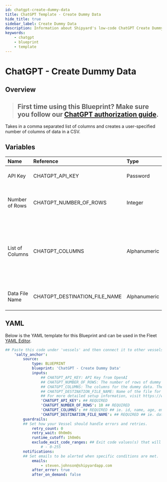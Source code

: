 ```yaml
---
id: chatgpt-create-dummy-data
title: ChatGPT Template - Create Dummy Data
hide_title: true
sidebar_label: Create Dummy Data
description: Information about Shipyard's low-code ChatGPT Create Dummy Data blueprint. Takes in a comma separated list of columns and creates a user-specified number of columns of data in a CSV. 
keywords:
    - chatgpt
    - blueprint
    - template
---
```


# ChatGPT - Create Dummy Data

## Overview
> ## **First time using this Blueprint? Make sure you follow our [ChatGPT authorization guide](https://www.shipyardapp.com/docs/blueprint-library/chatgpt/chatgpt-authorization/)**.

Takes in a comma separated list of columns and creates a user-specified number of columns of data in a CSV.

## Variables

| Name | Reference | Type | Required | Default | Options | Description |
|:-----|:----------|:-----|:---------|:--------|:--------|:------------|
| API Key | CHATGPT_API_KEY  | Password |:white_check_mark: | `-` | - | API Key from OpenAI |
| Number of Rows | CHATGPT_NUMBER_OF_ROWS  | Integer |:white_check_mark: | `10` | - | The number of rows of dummy data |
| List of Columns | CHATGPT_COLUMNS  | Alphanumeric |:white_check_mark: | `-` | - | The columns for the dummy data. The columns should be listed in a column separate list. |
| Data File Name | CHATGPT_DESTINATION_FILE_NAME  | Alphanumeric |:white_check_mark: | `-` | - | Name of the file for the dummy data |


## YAML
Below is the YAML template for this Blueprint and can be used in the Fleet [YAML Editor](../../reference/fleets/yaml-editor.md).
```yaml
## Paste this code under 'vessels' and then connect it to other vessels under 'connections'
    'salty_anchor':
        source:
            type: BLUEPRINT
            blueprint: 'ChatGPT - Create Dummy Data'
            inputs: 
                ## CHATGPT_API_KEY: API Key from OpenAI
                ## CHATGPT_NUMBER_OF_ROWS: The number of rows of dummy data
                ## CHATGPT_COLUMNS: The columns for the dummy data. The columns should be listed in a column separate list.
                ## CHATGPT_DESTINATION_FILE_NAME: Name of the file for the dummy data
                ## For more detailed setup information, visit https://www.shipyardapp.com/docs/blueprint-library/chatgpt#create-dummy-data-blueprint
                'CHATGPT_API_KEY': ## REQUIRED
                'CHATGPT_NUMBER_OF_ROWS': 10 ## REQUIRED
                'CHATGPT_COLUMNS': ## REQUIRED ## ie. id, name, age, email
                'CHATGPT_DESTINATION_FILE_NAME': ## REQUIRED ## ie. data.csv
        guardrails:
        ## Set how your Vessel should handle errors and retries.
            retry_count: 0
            retry_wait: 0h0m0s
            runtime_cutoff: 1h0m0s
            exclude_exit_code_ranges: ## Exit code values(s) that will not be retried if encountered during a Voyage.
                # - 0-255
        notifications: 
        ## Set emails to be alerted when specific conditions are met.
            emails:
                - steven.johnson@shipyardapp.com
            after_error: true
            after_on_demand: false
```
